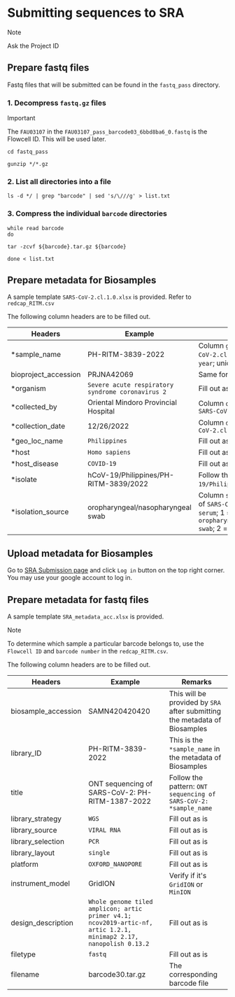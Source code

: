 # Submitting sequences to SRA
> [!NOTE]
Ask the Project ID

## Prepare fastq files
Fastq files that will be submitted can be found in the `fastq_pass` directory.

### 1. Decompress `fastq.gz` files
> [!IMPORTANT]
The `FAU03107` in the `FAU03107_pass_barcode03_6bbd8ba6_0.fastq` is the Flowcell ID. This will be used later.
```
cd fastq_pass

gunzip */*.gz
```


### 2. List all directories into a file

```
ls -d */ | grep "barcode" | sed 's/\///g' > list.txt
```

### 3. Compress the individual `barcode` directories
```
while read barcode
do

tar -zcvf ${barcode}.tar.gz ${barcode}

done < list.txt
```


## Prepare metadata for Biosamples
A sample template `SARS-CoV-2.cl.1.0.xlsx` is provided. Refer to `redcap_RITM.csv`

The following column headers are to be filled out. </br>

| Headers | Example | Remarks |
| ------- | ------- | ------- |
| *sample_name | PH-RITM-3839-2022 | Column `gisaid_name` of `SARS-CoV-2.cl.1.0.xlsx` added with `-year`; unique for each sample |
| bioproject_accession | PRJNA42069 | Same for all samples |
| *organism | `Severe acute respiratory syndrome coronavirus 2` | Fill out as is |
| *collected_by | Oriental Mindoro Provincial Hospital | Column `originating_lab` of `SARS-CoV-2.cl.1.0.xlsx` |
| *collection_date | 12/26/2022 | Column `date_collected` of `SARS-CoV-2.cl.1.0.xlsx` |
| *geo_loc_name | `Philippines` | Fill out as is |
| *host | `Homo sapiens` | Fill out as is |
| *host_disease | `COVID-19` | Fill out as is |
| *isolate | hCoV-19/Philippines/PH-RITM-3839/2022 | Follow the pattern: `hCoV-19/Philippines`/`gisaid_name`/`year` |
| *isolation_source | oropharyngeal/nasopharyngeal swab | Column `sample_type_collected` of `SARS-CoV-2.cl.1.0.xlsx`: 0 = `serum`; 1 = `oropharyngeal/nasopharyngeal swab`; 2 = `other` |


## Upload metadata for Biosamples
Go to [SRA Submission page](https://submit.ncbi.nlm.nih.gov/subs/sra/) and click `Log in` button on the top right corner. You may use your google account to log in.


## Prepare metadata for fastq files
A sample template `SRA_metadata_acc.xlsx` is provided.

>[!NOTE]
To determine which sample a particular barcode belongs to, use the `Flowcell ID` and `barcode number` in the `redcap_RITM.csv`.

The following column headers are to be filled out. </br>

| Headers | Example | Remarks |
| ------- | ------- | ------- |
| biosample_accession | SAMN420420420 | This will be provided by `SRA` after submitting the metadata of Biosamples |
| library_ID | PH-RITM-3839-2022 | This is the `*sample_name` in the metadata of Biosamples |
| title | ONT sequencing of SARS-CoV-2: PH-RITM-1387-2022 | Follow the pattern: `ONT sequencing of SARS-CoV-2:` `*sample_name` |
| library_strategy | `WGS` | Fill out as is |
| library_source | `VIRAL RNA` | Fill out as is |
| library_selection | `PCR` | Fill out as is |
| library_layout | `single` | Fill out as is |
| platform | `OXFORD_NANOPORE` | Fill out as is |
| instrument_model | GridION | Verify if it's `GridION` or `MinION`
| design_description | `Whole genome tiled amplicon; artic primer v4.1; ncov2019-artic-nf, artic 1.2.1, minimap2 2.17, nanopolish 0.13.2` | Fill out as is |
| filetype | `fastq` | Fill out as is |
| filename | barcode30.tar.gz | The corresponding barcode file |
